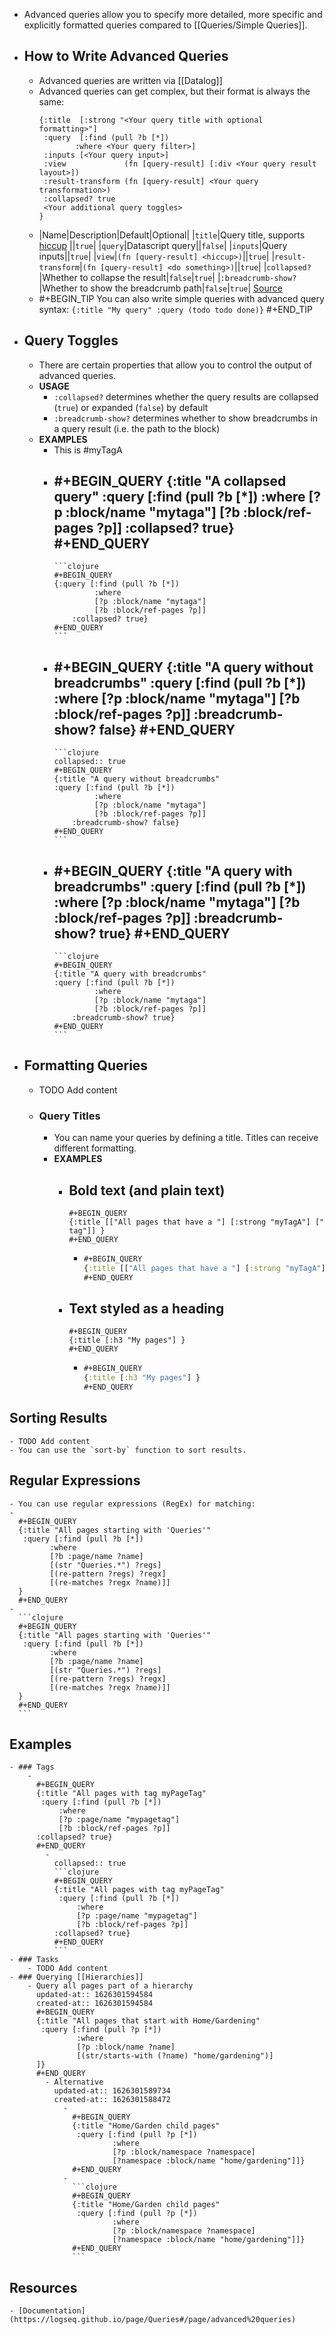 - Advanced queries allow you to specify more detailed, more specific and explicitly formatted queries compared to [[Queries/Simple Queries]].
- ## How to Write Advanced Queries
	- Advanced queries are written via [[Datalog]]
	- Advanced queries can get complex, but their format is always the same:
	  ```
	  {:title  [:strong "<Your query title with optional formatting>"]
	   :query  [:find (pull ?b [*])
	          :where <Your query filter>]
	   :inputs [<Your query input>]
	   :view             (fn [query-result] [:div <Your query result layout>])
	   :result-transform (fn [query-result] <Your query transformation>)
	   :collapsed? true
	   <Your additional query toggles>
	  }
	  ```
	-
	  |Name|Description|Default|Optional|
	  |`title`|Query title, supports [hiccup](((610afd9a-4c78-4099-a333-82dddbddf008))) ||`true`|
	  |`query`|Datascript query||`false`|
	  |`inputs`|Query inputs||`true`|
	  |`view`|`(fn [query-result] <hiccup>)`||`true`|
	  |`result-transform`|`(fn [query-result] <do something>)`||`true`|
	  |`collapsed?`|Whether to collapse the result|`false`|`true`|
	  |`:breadcrumb-show?`|Whether to show the breadcrumb path|`false`|`true`|
	  [Source](https://logseq.github.io/#/page/advanced%20queries)
	-
	  #+BEGIN_TIP
	  You can also write simple queries with advanced query syntax: `{:title "My query" :query (todo todo done)}`
	  #+END_TIP
- ## Query Toggles
	- There are certain properties that allow you to control the output of advanced queries.
	- **USAGE**
		- `:collapsed?` determines whether the query results are collapsed (`true`) or expanded (`false`) by default
		- `:breadcrumb-show?` determines whether to show breadcrumbs in a query result (i.e. the path to the block)
	- **EXAMPLES**
		- This is #myTagA
		-
		  #+BEGIN_QUERY
		  {:title "A collapsed query"
		  :query [:find (pull ?b [*])
		  	       :where
		  	       [?p :block/name "mytaga"]
		  	       [?b :block/ref-pages ?p]]
		  	  :collapsed? true}
		  #+END_QUERY
			-
			  ```clojure
			  #+BEGIN_QUERY
			  {:query [:find (pull ?b [*])
			  	       :where
			  	       [?p :block/name "mytaga"]
			  	       [?b :block/ref-pages ?p]]
			  	  :collapsed? true}
			  #+END_QUERY
			  ```
		-
		  #+BEGIN_QUERY
		  {:title "A query without breadcrumbs"
		  :query [:find (pull ?b [*])
		  	       :where
		  	       [?p :block/name "mytaga"]
		  	       [?b :block/ref-pages ?p]]
		  	  :breadcrumb-show? false}
		  #+END_QUERY
			-
			  ```clojure
			  collapsed:: true
			  #+BEGIN_QUERY
			  {:title "A query without breadcrumbs"
			  :query [:find (pull ?b [*])
			  	       :where
			  	       [?p :block/name "mytaga"]
			  	       [?b :block/ref-pages ?p]]
			  	  :breadcrumb-show? false}
			  #+END_QUERY
			  ```
		-
		  #+BEGIN_QUERY
		  {:title "A query with breadcrumbs"
		  :query [:find (pull ?b [*])
		  	       :where
		  	       [?p :block/name "mytaga"]
		  	       [?b :block/ref-pages ?p]]
		  	  :breadcrumb-show? true}
		  #+END_QUERY
			-
			  ```clojure
			  #+BEGIN_QUERY
			  {:title "A query with breadcrumbs"
			  :query [:find (pull ?b [*])
			  	       :where
			  	       [?p :block/name "mytaga"]
			  	       [?b :block/ref-pages ?p]]
			  	  :breadcrumb-show? true}
			  #+END_QUERY
			  ```
- ## Formatting Queries
	- TODO Add content
	- ### Query Titles
		- You can name your queries by defining a title. Titles can receive different formatting.
		- **EXAMPLES**
			- Bold text (and plain text)
				-
				  #+BEGIN_QUERY
				  {:title [["All pages that have a "] [:strong "myTagA"] [" tag"]] }
				  #+END_QUERY
				-
				  ```clojure
				  #+BEGIN_QUERY
				  {:title [["All pages that have a "] [:strong "myTagA"] [" tag"]] }
				  #+END_QUERY
				  ```
			- Text styled as a heading
				-
				  #+BEGIN_QUERY
				  {:title [:h3 "My pages"] }
				  #+END_QUERY
				-
				  ```clojure
				  #+BEGIN_QUERY
				  {:title [:h3 "My pages"] }
				  #+END_QUERY
				  ```
## Sorting Results
	- TODO Add content
	- You can use the `sort-by` function to sort results.
## Regular Expressions
	- You can use regular expressions (RegEx) for matching:
	-
	  #+BEGIN_QUERY
	  {:title "All pages starting with 'Queries'"
	   :query [:find (pull ?b [*])
	         :where
	         [?b :page/name ?name]
	         [(str "Queries.*") ?regs]
	         [(re-pattern ?regs) ?regx]
	         [(re-matches ?regx ?name)]]
	  }
	  #+END_QUERY
	-
	  ```clojure
	  #+BEGIN_QUERY
	  {:title "All pages starting with 'Queries'"
	   :query [:find (pull ?b [*])
	         :where
	         [?b :page/name ?name]
	         [(str "Queries.*") ?regs]
	         [(re-pattern ?regs) ?regx]
	         [(re-matches ?regx ?name)]]
	  }
	  #+END_QUERY
	  ```
## Examples
	- ### Tags
		-
		  #+BEGIN_QUERY
		  {:title "All pages with tag myPageTag"
		   :query [:find (pull ?b [*])
		       :where
		       [?p :page/name "mypagetag"]
		       [?b :block/ref-pages ?p]]
		  :collapsed? true}
		  #+END_QUERY
			-
			  collapsed:: true
			  ```clojure
			  #+BEGIN_QUERY
			  {:title "All pages with tag myPageTag"
			   :query [:find (pull ?b [*])
			       :where
			       [?p :page/name "mypagetag"]
			       [?b :block/ref-pages ?p]]
			  :collapsed? true}
			  #+END_QUERY
			  ```
	- ### Tasks
		- TODO Add content
	- ### Querying [[Hierarchies]]
		- Query all pages part of a hierarchy
		  updated-at:: 1626301594584
		  created-at:: 1626301594584
		  #+BEGIN_QUERY
		  {:title "All pages that start with Home/Gardening"
		   :query [:find (pull ?p [*])
		           :where
		           [?p :block/name ?name]
		           [(str/starts-with (?name) "home/gardening")]
		  ]}
		  #+END_QUERY
			- Alternative
			  updated-at:: 1626301589734
			  created-at:: 1626301588472
				-
				  #+BEGIN_QUERY
				  {:title "Home/Garden child pages"
				   :query [:find (pull ?p [*])
				           :where
				           [?p :block/namespace ?namespace]
				           [?namespace :block/name "home/gardening"]]}
				  #+END_QUERY
				-
				  ```clojure
				  #+BEGIN_QUERY
				  {:title "Home/Garden child pages"
				   :query [:find (pull ?p [*])
				           :where
				           [?p :block/namespace ?namespace]
				           [?namespace :block/name "home/gardening"]]}
				  #+END_QUERY
				  ```
## Resources
	- [Documentation](https://logseq.github.io/page/Queries#/page/advanced%20queries)